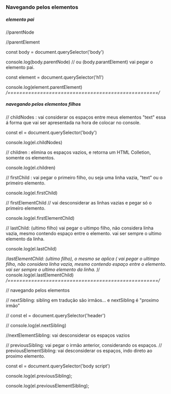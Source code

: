 ### Navegando pelos elementos

##### elemento pai

//parentNode

//parentElement

const body = document.querySelector('body')

console.log(body.parentNode) // ou (body.parantElement) vai pegar o elemento pai.

const element = document.querySelector('h1')

console.log(element.parentElement)
_/===================================================/_

##### navegando pelos elementos filhos

// childNodes : vai considerar os espaços entre meus elementos "text" essa á forma que vai ser apresentada na hora de colocar no console.

const el = document.querySelector('body')

console.log(el.childNodes)

// children : elimina os espaços vazios, e retorna um HTML Colletion, somente os elementos.

console.log(el.children)

// firstChild : vai pegar o primeiro filho, ou seja uma linha vazia, "text" ou o primeiro elemento.

console.log(el.firstChild)

// firstElementChild // vai desconsiderar as linhas vazias e pegar só o primeiro elemento.

console.log(el.firstElementChild)

// lastChild: (ultimo filho) vai pegar o ultimpo filho, não considera linha vazia, mesmo contendo espaço entre o elemento. vai ser sempre o ultimo elemento da linha.

console.log(el.lastChild)

/_lastElementChild: (ultimo filho), o mesmo se aplica (
vai pegar o ultimpo filho, não considera linha vazia, mesmo contendo espaço entre o elemento. vai ser sempre o ultimo elemento da linha.
)_/
console.log(el.lastElementChild)
_/===================================================/_

// navegando pelos elementos

// nextSibling: sibling em tradução são irmãos... e nextSibling é "proximo irmão"

// const el = document.querySelector('header')

// console.log(el.nextSibling)

//nextElementSibling: vai desconsiderar os espaços vazios 

// previousSibling: vai pegar o irmão anterior, considerando os espaços.  // previousElementSibling: vai desconsiderar os espaços, indo direto ao proximo elemento.


const el = document.querySelector('body script')

console.log(el.previousSibling);

console.log(el.previousElementSibling);